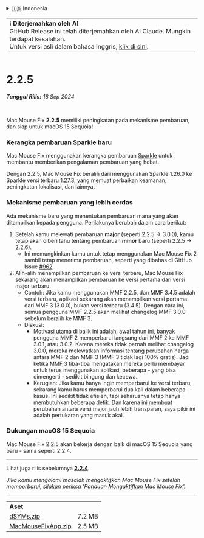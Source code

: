 <details>
<summary>🇮🇩 Indonesia</summary>

[🇬🇧 English (GitHub)](https://github.com/noah-nuebling/mac-mouse-fix/releases/tag/2.2.5)\
[🇦🇩 Català](https://redirect.macmousefix.com/?target=mmf-release&tag=2.2.5&locale=ca)\
[🇩🇪 Deutsch](https://redirect.macmousefix.com/?target=mmf-release&tag=2.2.5&locale=de)\
[🇪🇸 Español](https://redirect.macmousefix.com/?target=mmf-release&tag=2.2.5&locale=es)\
[🇫🇷 Français](https://redirect.macmousefix.com/?target=mmf-release&tag=2.2.5&locale=fr)\
**🇮🇩 Indonesia**\
[🇮🇹 Italiano](https://redirect.macmousefix.com/?target=mmf-release&tag=2.2.5&locale=it)\
[🇭🇺 Magyar](https://redirect.macmousefix.com/?target=mmf-release&tag=2.2.5&locale=hu)\
[🇳🇱 Nederlands](https://redirect.macmousefix.com/?target=mmf-release&tag=2.2.5&locale=nl)\
[🇵🇱 Polski](https://redirect.macmousefix.com/?target=mmf-release&tag=2.2.5&locale=pl)\
[🇧🇷 Português (Brasil)](https://redirect.macmousefix.com/?target=mmf-release&tag=2.2.5&locale=pt-BR)\
[🇵🇹 Português (Portugal)](https://redirect.macmousefix.com/?target=mmf-release&tag=2.2.5&locale=pt-PT)\
[🇷🇴 Română](https://redirect.macmousefix.com/?target=mmf-release&tag=2.2.5&locale=ro)\
[🇸🇪 Svenska](https://redirect.macmousefix.com/?target=mmf-release&tag=2.2.5&locale=sv)\
[🇻🇳 Tiếng Việt](https://redirect.macmousefix.com/?target=mmf-release&tag=2.2.5&locale=vi)\
[🇹🇷 Türkçe](https://redirect.macmousefix.com/?target=mmf-release&tag=2.2.5&locale=tr)\
[🇨🇿 Čeština](https://redirect.macmousefix.com/?target=mmf-release&tag=2.2.5&locale=cs)\
[🇬🇷 Ελληνικά](https://redirect.macmousefix.com/?target=mmf-release&tag=2.2.5&locale=el)\
[🇷🇺 Русский](https://redirect.macmousefix.com/?target=mmf-release&tag=2.2.5&locale=ru)\
[🇺🇦 Українська](https://redirect.macmousefix.com/?target=mmf-release&tag=2.2.5&locale=uk)\
[🇮🇱 עברית](https://redirect.macmousefix.com/?target=mmf-release&tag=2.2.5&locale=he)\
[🇸🇦 العربية](https://redirect.macmousefix.com/?target=mmf-release&tag=2.2.5&locale=ar)\
[🇮🇳 हिन्दी](https://redirect.macmousefix.com/?target=mmf-release&tag=2.2.5&locale=hi)\
[🇹🇭 ไทย](https://redirect.macmousefix.com/?target=mmf-release&tag=2.2.5&locale=th)\
[🇨🇳 中文 (简体)](https://redirect.macmousefix.com/?target=mmf-release&tag=2.2.5&locale=zh-Hans)\
[🇨🇳 中文 (繁體)](https://redirect.macmousefix.com/?target=mmf-release&tag=2.2.5&locale=zh-Hant)\
[🇭🇰 中文（香港)](https://redirect.macmousefix.com/?target=mmf-release&tag=2.2.5&locale=zh-HK)\
[🇯🇵 日本語](https://redirect.macmousefix.com/?target=mmf-release&tag=2.2.5&locale=ja)\
[🇰🇷 한국어](https://redirect.macmousefix.com/?target=mmf-release&tag=2.2.5&locale=ko)\
[Help translate Mac Mouse Fix to different languages!](https://github.com/noah-nuebling/mac-mouse-fix/discussions/731)
</details>
<table align=><td>
<b>ℹ️ Diterjemahkan oleh AI</b><br>
GitHub Release ini telah diterjemahkan oleh AI Claude. Mungkin terdapat kesalahan.<br>
Untuk versi asli dalam bahasa Inggris, <a href="https://github.com/noah-nuebling/mac-mouse-fix/releases/tag/2.2.5">klik di sini</a>.
</td></table>

<table></table>

# 2.2.5
***Tanggal Rilis:** 18 Sep 2024*

<br>

Mac Mouse Fix **2.2.5** memiliki peningkatan pada mekanisme pembaruan, dan siap untuk macOS 15 Sequoia!

### Kerangka pembaruan Sparkle baru

Mac Mouse Fix menggunakan kerangka pembaruan [Sparkle](https://sparkle-project.org/) untuk membantu memberikan pengalaman pembaruan yang hebat.

Dengan 2.2.5, Mac Mouse Fix beralih dari menggunakan Sparkle 1.26.0 ke Sparkle versi terbaru [1.27.3](https://github.com/sparkle-project/Sparkle/releases/tag/1.27.3), yang memuat perbaikan keamanan, peningkatan lokalisasi, dan lainnya.

### Mekanisme pembaruan yang lebih cerdas

Ada mekanisme baru yang menentukan pembaruan mana yang akan ditampilkan kepada pengguna. Perilakunya berubah dalam cara berikut:

1. Setelah kamu melewati pembaruan **major** (seperti 2.2.5 -> 3.0.0), kamu tetap akan diberi tahu tentang pembaruan **minor** baru (seperti 2.2.5 -> 2.2.6).
    - Ini memungkinkan kamu untuk tetap menggunakan Mac Mouse Fix 2 sambil tetap menerima pembaruan, seperti yang dibahas di GitHub Issue [#962](https://github.com/noah-nuebling/mac-mouse-fix/issues/962).
2. Alih-alih menampilkan pembaruan ke versi terbaru, Mac Mouse Fix sekarang akan menampilkan pembaruan ke versi pertama dari versi major terbaru.
    - Contoh: Jika kamu menggunakan MMF 2.2.5, dan MMF 3.4.5 adalah versi terbaru, aplikasi sekarang akan menampilkan versi pertama dari MMF 3 (3.0.0), bukan versi terbaru (3.4.5). Dengan cara ini, semua pengguna MMF 2.2.5 akan melihat changelog MMF 3.0.0 sebelum beralih ke MMF 3.
    - Diskusi:
        - Motivasi utama di balik ini adalah, awal tahun ini, banyak pengguna MMF 2 memperbarui langsung dari MMF 2 ke MMF 3.0.1, atau 3.0.2. Karena mereka tidak pernah melihat changelog 3.0.0, mereka melewatkan informasi tentang perubahan harga antara MMF 2 dan MMF 3 (MMF 3 tidak lagi 100% gratis). Jadi ketika MMF 3 tiba-tiba mengatakan mereka perlu membayar untuk terus menggunakan aplikasi, beberapa - yang bisa dimengerti - sedikit bingung dan kecewa.
        - Kerugian: Jika kamu hanya ingin memperbarui ke versi terbaru, sekarang kamu harus memperbarui dua kali dalam beberapa kasus. Ini sedikit tidak efisien, tapi seharusnya tetap hanya membutuhkan beberapa detik. Dan karena ini membuat perubahan antara versi major jauh lebih transparan, saya pikir ini adalah pertukaran yang masuk akal.

### Dukungan macOS 15 Sequoia

Mac Mouse Fix 2.2.5 akan bekerja dengan baik di macOS 15 Sequoia yang baru - sama seperti 2.2.4.

---

Lihat juga rilis sebelumnya [**2.2.4**](https://redirect.macmousefix.com/?target=mmf-release&tag=2.2.4&locale=id).

*Jika kamu mengalami masalah mengaktifkan Mac Mouse Fix setelah memperbarui, silakan periksa ['Panduan Mengaktifkan Mac Mouse Fix'](https://github.com/noah-nuebling/mac-mouse-fix/discussions/861).*

---

<table align="start">
<tr>
    <td colspan=2>
        <b>Aset</b>
    </td>
</tr>
<tr>
    <td><a href="https://github.com/noah-nuebling/mac-mouse-fix/releases/download/2.2.5/dSYMs.zip">dSYMs.zip</a></td>
    <td>7.2 MB</td>
</tr>
<tr>
    <td><a href="https://github.com/noah-nuebling/mac-mouse-fix/releases/download/2.2.5/MacMouseFixApp.zip">MacMouseFixApp.zip</a></td>
    <td>2.5 MB</td>
</tr>
</table>